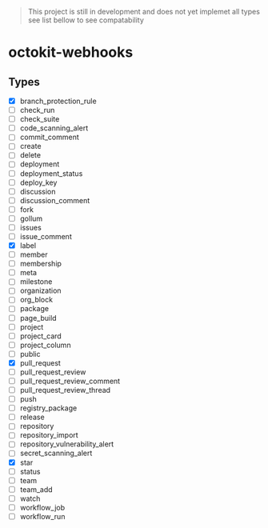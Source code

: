 > This project is still in development and does not yet implemet all types see list bellow to see compatability

# octokit-webhooks

## Types
- [x] branch_protection_rule
- [ ] check_run
- [ ] check_suite
- [ ] code_scanning_alert
- [ ] commit_comment
- [ ] create
- [ ] delete
- [ ] deployment
- [ ] deployment_status
- [ ] deploy_key
- [ ] discussion
- [ ] discussion_comment
- [ ] fork
- [ ] gollum
- [ ] issues
- [ ] issue_comment
- [x] label
- [ ] member
- [ ] membership
- [ ] meta
- [ ] milestone
- [ ] organization
- [ ] org_block
- [ ] package
- [ ] page_build
- [ ] project
- [ ] project_card
- [ ] project_column
- [ ] public
- [x] pull_request
- [ ] pull_request_review
- [ ] pull_request_review_comment
- [ ] pull_request_review_thread
- [ ] push
- [ ] registry_package
- [ ] release
- [ ] repository
- [ ] repository_import
- [ ] repository_vulnerability_alert
- [ ] secret_scanning_alert
- [x] star
- [ ] status
- [ ] team
- [ ] team_add
- [ ] watch
- [ ] workflow_job
- [ ] workflow_run
